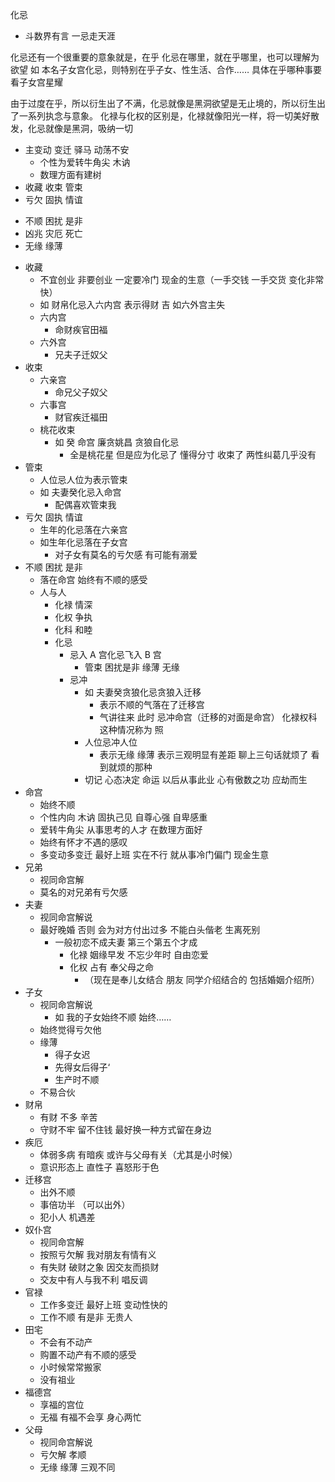 化忌

- 斗数界有言 一忌走天涯

化忌还有一个很重要的意象就是，在乎
化忌在哪里，就在乎哪里，也可以理解为欲望
如 本名子女宫化忌，则特别在乎子女、性生活、合作…… 具体在乎哪种事要看子女宫星耀

由于过度在乎，所以衍生出了不满，化忌就像是黑洞欲望是无止境的，所以衍生出了一系列执念与意象。
化禄与化权的区别是，化禄就像阳光一样，将一切美好散发，化忌就像是黑洞，吸纳一切

- 主变动 变迁 驿马 动荡不安
  - 个性为爱转牛角尖 木讷
  - 数理方面有建树
- 收藏 收束 管束
- 亏欠 固执 情谊
<!-- 不好的含义 -->
- 不顺 困扰 是非
- 凶兆 灾厄 死亡
- 无缘 缘薄
<!-- 不好的含义 -->
- 收藏
  - 不宜创业 非要创业 一定要冷门 现金的生意（一手交钱 一手交货 变化非常快）
  - 如 财帛化忌入六内宫 表示得财 吉 如六外宫主失
  - 六内宫
    - 命财疾官田福
  - 六外宫
    - 兄夫子迁奴父
- 收束
  - 六亲宫
    - 命兄父子奴父
  - 六事宫
    - 财官疾迁福田
  - 桃花收束
    - 如 癸 命宫 廉贪姚昌 贪狼自化忌
      - 全是桃花星 但是应为化忌了 懂得分寸 收束了 两性纠葛几乎没有
- 管束
  - 人位忌人位为表示管束
  - 如 夫妻癸化忌入命宫
    - 配偶喜欢管束我
- 亏欠 固执 情谊
  - 生年的化忌落在六亲宫
  - 如生年化忌落在子女宫
    - 对子女有莫名的亏欠感 有可能有溺爱
- 不顺 困扰 是非
  - 落在命宫 始终有不顺的感受
  - 人与人
    - 化禄 情深
    - 化权 争执
    - 化科 和睦
    - 化忌
      - 忌入 A 宫化忌飞入 B 宫
        - 管束 困扰是非 缘薄 无缘
      - 忌冲
        - 如 夫妻癸贪狼化忌贪狼入迁移
          - 表示不顺的气落在了迁移宫
          - 气讲往来 此时 忌冲命宫（迁移的对面是命宫） 化禄权科这种情况称为 照
        - 人位忌冲人位
          - 表示无缘 缘薄 表示三观明显有差距 聊上三句话就烦了 看到就烦的那种
        - 切记 心态决定 命运 以后从事此业 心有傲数之功 应劫而生
- 命宫
  - 始终不顺
  - 个性内向 木讷 固执己见 自尊心强 自卑感重
  - 爱转牛角尖 从事思考的人才 在数理方面好
  - 始终有怀才不遇的感叹
  - 多变动多变迁 最好上班 实在不行 就从事冷门偏门 现金生意
- 兄弟
  - 视同命宫解
  - 莫名的对兄弟有亏欠感
- 夫妻
  - 视同命宫解说
  - 最好晚婚 否则 会为对方付出过多 不能白头偕老 生离死别
    - 一般初恋不成夫妻 第三个第五个才成
      - 化禄 姻缘早发 不忘少年时 自由恋爱
      - 化权 占有 奉父母之命
        - （现在是奉儿女结合 朋友 同学介绍结合的 包括婚姻介绍所）
- 子女
  - 视同命宫解说
    - 如 我的子女始终不顺 始终……
  - 始终觉得亏欠他
  - 缘薄
    - 得子女迟
    - 先得女后得子‘
    - 生产时不顺
  - 不易合伙
- 财帛
  - 有财 不多 辛苦
  - 守财不牢 留不住钱 最好换一种方式留在身边
- 疾厄
  - 体弱多病 有暗疾 或许与父母有关（尤其是小时候）
  - 意识形态上 直性子 喜怒形于色
- 迁移宫
  - 出外不顺
  - 事倍功半 （可以出外）
  - 犯小人 机遇差
- 奴仆宫
  - 视同命宫解
  - 按照亏欠解 我对朋友有情有义
  - 有失财 破财之象 因交友而损财
  - 交友中有人与我不利 唱反调
- 官禄
  - 工作多变迁 最好上班 变动性快的
  - 工作不顺 有是非 无贵人
- 田宅
  - 不会有不动产
  - 购置不动产有不顺的感受
  - 小时候常常搬家
  - 没有祖业
- 福德宫
  - 享福的宫位
  - 无福 有福不会享 身心两忙
- 父母
  - 视同命宫解说
  - 亏欠解 孝顺
  - 无缘 缘薄 三观不同
